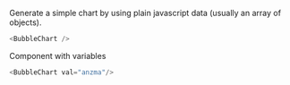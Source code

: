  
Generate a simple chart by using plain javascript data (usually an array of objects).
```js
<BubbleChart />
```
 Component with variables
```js
<BubbleChart val="anzma"/>
```
